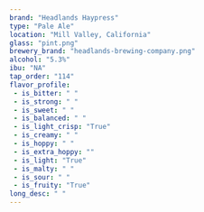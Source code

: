 ```yaml
---
brand: "Headlands Haypress"
type: "Pale Ale"
location: "Mill Valley, California"
glass: "pint.png"
brewery_brand: "headlands-brewing-company.png"
alcohol: "5.3%"
ibu: "NA"
tap_order: "114"
flavor_profile:
 - is_bitter: " "
 - is_strong: " "
 - is_sweet: " "
 - is_balanced: " "
 - is_light_crisp: "True"
 - is_creamy: " "
 - is_hoppy: " "
 - is_extra_hoppy: ""
 - is_light: "True"
 - is_malty: " "
 - is_sour: " "
 - is_fruity: "True"
long_desc: " "
---
```


